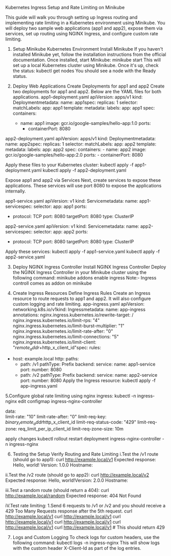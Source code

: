 Kubernetes Ingress Setup and Rate Limiting on Minikube

This guide will walk you through setting up Ingress routing and implementing rate limiting in a Kubernetes environment using Minikube. You will deploy two sample web applications (app1 and app2), expose them via services, set up routing using NGINX Ingress, and configure custom rate limiting.

1. Setup Minikube Kubernetes Environment
Install Minikube
If you haven't installed Minikube yet, follow the installation instructions from the official documentation.
Once installed, start Minikube:
minikube start
This will set up a local Kubernetes cluster using Minikube. Once it's up, check the status:
kubectl get nodes
You should see a node with the Ready status.

2. Deploy Web Applications
Create Deployments for app1 and app2
Create two deployments for app1 and app2. Below are the YAML files for both applications.
app1-deployment.yaml
apiVersion: apps/v1
kind: Deploymentmetadata:
  name: app1spec:
  replicas: 1
  selector:
    matchLabels:
      app: app1
  template:
    metadata:
      labels:
        app: app1
    spec:
      containers:
      - name: app1
        image: gcr.io/google-samples/hello-app:1.0
        ports:
        - containerPort: 8080
          
app2-deployment.yaml
apiVersion: apps/v1
kind: Deploymentmetadata:
  name: app2spec:
  replicas: 1
  selector:
    matchLabels:
      app: app2
  template:
    metadata:
      labels:
        app: app2
    spec:
      containers:
      - name: app2
        image: gcr.io/google-samples/hello-app:2.0
        ports:
        - containerPort: 8080

Apply these files to your Kubernetes cluster:
kubectl apply -f app1-deployment.yaml
kubectl apply -f app2-deployment.yaml

Expose app1 and app2 via Services
Next, create services to expose these applications. These services will use port 8080 to expose the applications internally.

app1-service.yaml
apiVersion: v1
kind: Servicemetadata:
  name: app1-servicespec:
  selector:
    app: app1
  ports:
  - protocol: TCP
    port: 8080
    targetPort: 8080
  type: ClusterIP

app2-service.yaml
apiVersion: v1
kind: Servicemetadata:
  name: app2-servicespec:
  selector:
    app: app2
  ports:
  - protocol: TCP
    port: 8080
    targetPort: 8080
  type: ClusterIP

Apply these services:
kubectl apply -f app1-service.yaml
kubectl apply -f app2-service.yaml

3. Deploy NGINX Ingress Controller
Install NGINX Ingress Controller
Deploy the NGINX Ingress Controller in your Minikube cluster using the following command:
minikube addons enable ingress
Note:- Ingress controll comes as addon on minikube

4. Create Ingress Resources
Define Ingress Rules
Create an Ingress resource to route requests to app1 and app2. It will also configure custom logging and rate limiting.
app-ingress.yaml
apiVersion: networking.k8s.io/v1kind: Ingressmetadata:
  name: app-ingress
  annotations:
    nginx.ingress.kubernetes.io/rewrite-target: /
    nginx.ingress.kubernetes.io/limit-rps: "4"
    nginx.ingress.kubernetes.io/limit-burst-multiplier: "1"
    nginx.ingress.kubernetes.io/limit-rate-after: "0"
    nginx.ingress.kubernetes.io/limit-connections: "5"
    nginx.ingress.kubernetes.io/limit-client: "$remote_addr+$http_x_client_id"spec:
  rules:
  - host: example.local
    http:
      paths:
      - path: /v1
        pathType: Prefix
        backend:
          service:
            name: app1-service
            port:
              number: 8080
      - path: /v2
        pathType: Prefix
        backend:
          service:
            name: app2-service
            port:
              number: 8080
Apply the Ingress resource:
kubectl apply -f app-ingress.yaml

5.Configure global rate limiting using nginx ingress:
kubectl -n ingress-nginx edit configmap ingress-nginx-controller

data:   
limit-rate: "10"
   limit-rate-after: "0"
   limit-req-key: $binary_remote_addr$http_x_client_id
   limit-req-status-code: "429"
   limit-req-zone: req_limit_per_ip_client_id
   limit-req-zone-size: 10m

apply changes
kubectl rollout restart deployment ingress-nginx-controller -n ingress-nginx


6. Testing the Setup
Verify Routing and Rate Limiting
i.Test the /v1 route (should go to app1):
curl http://example.local/v1
Expected response:
Hello, world!
Version: 1.0.0
Hostname: <hostname>

ii.Test the /v2 route (should go to app2):
curl http://example.local/v2
Expected response:
Hello, 
world!Version: 2.0.0
Hostname: <hostname>

iii.Test a random route (should return a 404):
curl http://example.local/random
Expected response:
404 Not Found

iV.Test rate limiting:
1.Send 6 requests to /v1 or /v2 and you should receive a 429 Too Many Requests response after the 5th request.
curl http://example.local/v1
curl http://example.local/v1
curl http://example.local/v1
curl http://example.local/v1
curl http://example.local/v1
curl http://example.local/v1  # This should return 429

7. Logs and Custom Logging
To check logs for custom headers, use the following command:
kubectl logs -n ingress-nginx <nginx-ingress-pod-name>
This will show logs with the custom header X-Client-Id as part of the log entries.

